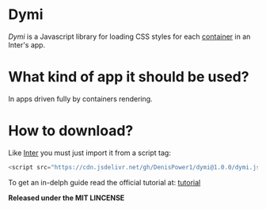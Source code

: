 # Dymi

*Dymi* is a Javascript library for loading CSS styles for each [container](http://interjs.epizy.com/v1/tutorial/pt/renderizacao-de-containers) in an Inter's app.

# What kind of app it should be used?

In apps driven fully by containers rendering.

# How to download?

Like [Inter](https://github.com/DenisPower1/inter) you must just import it from a script tag:

```Javascript 
<script src="https://cdn.jsdelivr.net/gh/DenisPower1/dymi@1.0.0/dymi.js"></script>
```

To get an in-delph guide read the official tutorial at: [tutorial](http://interjs.epizy.com/libs/dymi/instalacao)

**Released under the MIT LINCENSE**
